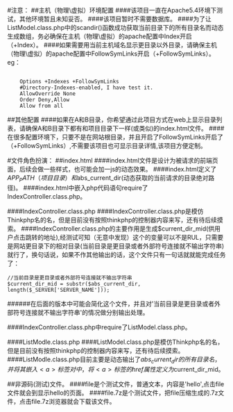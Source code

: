#注意：
##主机（物理\虚拟）环境配置
####该项目一直在Apache5.4环境下测试，其他环境暂且未知妥否。
####该项目暂时不需要数据库。
####为了让ListModel.class.php中的scandir()函数成功获取当前目录下的所有目录名而动态生成数组，务必确保在主机（物理\虚拟）的apache配置中Index开启（+Index）。
####如果需要用当前主机域名显示更目录以外目录，请确保主机（物理\虚拟）的apache配置中FollowSymLinks开启（+FollowSymLinks）。
eg：
<pre><code><Directory /your/root/path/>
    Options +Indexes +FollowSymLinks
    #Directory-Indexes-enabled, I have test it.
    AllowOverride None 
    Order Deny,Allow
    Allow from all
</Directory></code></pre>
##其他配置
####如果在A和B目录，你希望通过此项目方式在web上显示目录列表，请确保A和B目录下都有和项目目录下一样(或类似)的index.html文件。
####在很多配置环境下，只要不是在网站根目录，并且开启了FollowSymLinks开启了（+FollowSymLinks）,不需要该项目也可显示目录详情,该项目方便定制。


#文件角色扮演：
##index.html
####index.html文件是设计为被请求的前端页面，后续会做一些样式，也可能会加一js的动态效果。
####index.html定义了$APP_PATH（项目目录）和$abs_current_dir(动态获取的当前请求的目录绝对路径)。
####index.html中嵌入php代码语句require了IndexController.class.php。

####IndexController.class.php
####IndexController.class.php是模仿Thinkphp名的名，但是目前没有按照thinkphp的控制器内容来写，还有待后续摸索。
####IndexController.class.php的主要作用是生成$current_dir_mid(供用户点击跳转的地址),经测试可知（无意中发现）这个的变量可以不是RUL，只需要是网站更目录下的相对目录(当前目录是更目录或者外部符号连接就不输出字符串)就行了，换句话说，如果不作其他输出的话，这个文件只有一句话就就能完成任务了：

<pre><code>//当前目录是更目录或者外部符号连接就不输出字符串
$current_dir_mid = substr($abs_current_dir, length($_SERVER['SERVER_NAME']));</code></pre>

######在后面的版本中可能会简化这个文件，并且对'当前目录是更目录或者外部符号连接就不输出字符串'的情况做分别输出处理。

####IndexController.class.php中require了ListModel.class.php。

####ListModle.class.php
####ListModel.class.php是模仿Thinkphp名的名，但是目前没有按照thinkphp的控制器内容来写，还有待后续摸索。
####ListModle.class.php目前主要是动态输出了$abs_current_dir的所有目录名，并将其嵌入<a>标签对中，将<a>标签的href属性定义为$current_dir_mid。

##非源码(测试)文件。
####file是个测试文件，普通文本，内容是'hello',点击file文件就会到显示hello的页面。
####file.7z是个测试文件，把file压缩生成的.7z文件，点击file.7z浏览器就会下载该文件。